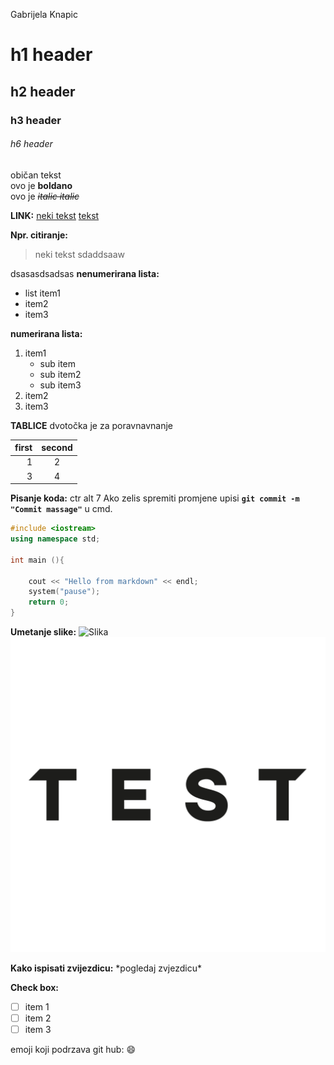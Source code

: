 Gabrijela Knapic 
# h1 header
## h2 header
### h3 header 
###### h6 header
običan tekst  
ovo je **boldano**  
ovo je *~~italic italic~~*

**LINK:**
    [neki tekst](https://dillinger.io/"Dillinger")
    [tekst](#h1-header)

**Npr. citiranje:**
> neki tekst
sdaddsaaw

dsasasdsadsas
**nenumerirana lista:**
- list item1
- item2
- item3

**numerirana lista:**
1. item1
    - sub item
    - sub item2
    - sub item3
2. item2
3. item3

**TABLICE**
dvotočka je za poravnavnanje

| first | second |
|-------:|:--------:|
| 1 | 2 |
| 3 | 4 |


**Pisanje koda:**
ctr alt 7
Ako zelis spremiti promjene upisi **`git commit -m "Commit massage"`** u cmd.

```cpp
#include <iostream>
using namespace std;

int main (){

    cout << "Hello from markdown" << endl;
    system("pause");
    return 0;
}
```

**Umetanje slike:**
![Slika](https://res.cloudinary.com/dk2ghb1pg/image/upload/v1535301733/bxoyfrkj4zwtbsewcryf.png)
![Slika](imgs/test.png)

**Kako ispisati zvijezdicu:**
\*pogledaj zvjezdicu\*

**Check box:**
- [ ] item 1
- [ ] item 2
- [ ] item 3

emoji koji podrzava git hub:
:smile:
